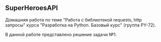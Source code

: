 ## SuperHeroesAPI
Домашняя работа по теме "Работа с библиотекой requests, http запросы" курса "Разработка на Python. Базовый курс" (группа PY-72).

В данной работе представлено решение задачи №1.
